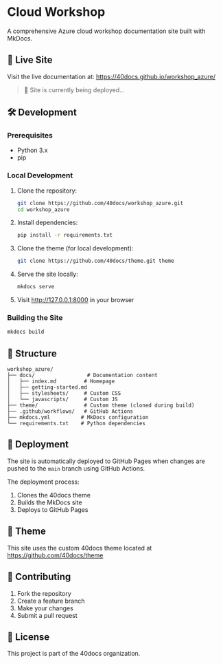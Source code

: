 # Cloud Workshop

A comprehensive Azure cloud workshop documentation site built with MkDocs.

## 🚀 Live Site

Visit the live documentation at: https://40docs.github.io/workshop_azure/

> 🚧 Site is currently being deployed...

## 🛠 Development

### Prerequisites

- Python 3.x
- pip

### Local Development

1. Clone the repository:
   ```bash
   git clone https://github.com/40docs/workshop_azure.git
   cd workshop_azure
   ```

2. Install dependencies:
   ```bash
   pip install -r requirements.txt
   ```

3. Clone the theme (for local development):
   ```bash
   git clone https://github.com/40docs/theme.git theme
   ```

4. Serve the site locally:
   ```bash
   mkdocs serve
   ```

5. Visit http://127.0.0.1:8000 in your browser

### Building the Site

```bash
mkdocs build
```

## 📁 Structure

```
workshop_azure/
├── docs/                 # Documentation content
│   ├── index.md         # Homepage
│   ├── getting-started.md
│   ├── stylesheets/     # Custom CSS
│   └── javascripts/     # Custom JS
├── theme/               # Custom theme (cloned during build)
├── .github/workflows/   # GitHub Actions
├── mkdocs.yml          # MkDocs configuration
└── requirements.txt    # Python dependencies
```

## 🔄 Deployment

The site is automatically deployed to GitHub Pages when changes are pushed to the `main` branch using GitHub Actions.

The deployment process:
1. Clones the 40docs theme
2. Builds the MkDocs site
3. Deploys to GitHub Pages

## 🎨 Theme

This site uses the custom 40docs theme located at https://github.com/40docs/theme

## 📝 Contributing

1. Fork the repository
2. Create a feature branch
3. Make your changes
4. Submit a pull request

## 📄 License

This project is part of the 40docs organization.